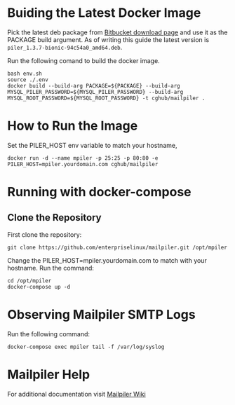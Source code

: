 # Buiding the Latest Docker Image 

Pick the latest deb package from [Bitbucket download page](https://bitbucket.org/jsuto/piler/downloads/) and use it as the PACKAGE build argument. As of writing  this guide the latest version is `piler_1.3.7-bionic-94c54a0_amd64.deb`.

Run the following comand to build the docker image. 

```
bash env.sh
source ./.env 
docker build --build-arg PACKAGE=${PACKAGE} --build-arg MYSQL_PILER_PASSWORD=${MYSQL_PILER_PASSWORD} --build-arg MYSQL_ROOT_PASSWORD=${MYSQL_ROOT_PASSWORD} -t cghub/mailpiler .
```

# How to Run the Image

Set the PILER_HOST env variable to match your hostname, 

```
docker run -d --name mpiler -p 25:25 -p 80:80 -e PILER_HOST=mpiler.yourdomain.com cghub/mailpiler
```
# Running with docker-compose

## Clone the Repository

First clone the repository:

```
git clone https://github.com/enterpriselinux/mailpiler.git /opt/mpiler
```

Change the PILER_HOST=mpiler.yourdomain.com to match with your hostname. Run the command:

```
cd /opt/mpiler
docker-compose up -d
```
# Observing Mailpiler SMTP Logs

Run the following command:

```
docker-compose exec mpiler tail -f /var/log/syslog
```

# Mailpiler Help

For additional documentation visit [Mailpiler Wiki](http://www.mailpiler.org/wiki/current:index)

